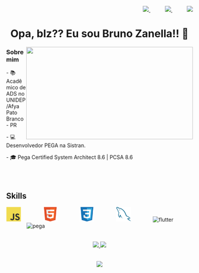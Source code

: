 <p align="right">
    <a  href="https://github.com/bzanella" target="_blank">
        <img src="https://img.shields.io/badge/github-%23100000.svg?&style=for-the-badge&logo=github&logoColor=white&link=mailto:https://github.com/bzanella">
    </a>
    &nbsp;&nbsp;&nbsp;&nbsp;&nbsp;&nbsp;&nbsp;&nbsp;&nbsp;
    <a href="mailto:brunno.zanella@gmail.com" target="_blank" >
        <img src="https://img.shields.io/badge/gmail-D14836?&style=for-the-badge&logo=gmail&logoColor=white&link=mailto:brunno.zanella@gmail.com">
    </a>
    &nbsp;&nbsp;&nbsp;&nbsp;&nbsp;&nbsp;&nbsp;&nbsp;&nbsp;
    <a href="https://www.linkedin.com/in/bruno-zanella-223566212/" target="_blank" >
        <img src="https://img.shields.io/badge/linkedin-%230077B5.svg?&style=for-the-badge&logo=linkedin&logoColor=white&link=mailto:https://www.linkedin.com/in/bruno-zanella-223566212/">
    </a>
</p>

<div align="center">

# Opa, blz?? Eu sou Bruno Zanella!! 🖖 
</div>
<img align="right" width="450" height="250" src="https://clubedosgeeks.com.br/wp-content/uploads/2016/01/dormrm.gif" />

### Sobre mim

<div>
<p> - 📚 Acadêmico de ADS no UNIDEP/Afya Pato Branco - PR
<p> - 💻 Desenvolvedor PEGA na Sistran.
<p> - 🎓 Pega Certified System Architect 8.6 | PCSA 8.6
</div>

<br><br>

## Skills
<div align="cent">
    <img height="40" src="https://raw.githubusercontent.com/devicons/devicon/master/icons/javascript/javascript-original.svg">
    &nbsp;&nbsp;&nbsp;&nbsp;&nbsp;&nbsp;&nbsp;&nbsp;&nbsp;&nbsp;&nbsp;&nbsp;&nbsp;
    <img height="40" src="https://raw.githubusercontent.com/devicons/devicon/master/icons/html5/html5-original.svg">
    &nbsp;&nbsp;&nbsp;&nbsp;&nbsp;&nbsp;&nbsp;&nbsp;&nbsp;&nbsp;&nbsp;&nbsp;&nbsp;
    <img height="40" src="https://raw.githubusercontent.com/devicons/devicon/master/icons/css3/css3-original.svg">
    &nbsp;&nbsp;&nbsp;&nbsp;&nbsp;&nbsp;&nbsp;&nbsp;&nbsp;&nbsp;&nbsp;&nbsp;&nbsp;
    <img height="40" src="https://raw.githubusercontent.com/devicons/devicon/master/icons/mysql/mysql-original.svg">
     &nbsp;&nbsp;&nbsp;&nbsp;&nbsp;&nbsp;&nbsp;&nbsp;&nbsp;&nbsp;&nbsp;&nbsp;&nbsp;
    <img height="40" src="https://www.vectorlogo.zone/logos/flutterio/flutterio-icon.svg" alt="flutter" >
    &nbsp;&nbsp;&nbsp;&nbsp;&nbsp;&nbsp;&nbsp;&nbsp;&nbsp;&nbsp;&nbsp;&nbsp;&nbsp;
    <img height="40" src="https://support.pega.com/sites/default/files/pega-user-image/128/REG-127907.png" alt="pega" >
</div>

<br>
<br>

<div align="center">
  <a href="https://github.com/bzanella">
  <img height="180em" src="https://github-readme-stats.vercel.app/api?username=bzanella&show_icons=true&theme=dark&include_all_commits=true&count_private=true"/>
  <img height="180em" src="https://github-readme-stats.vercel.app/api/top-langs/?username=bzanella&layout=compact&langs_count=7&theme=dark"/>
</div> 

<br>
<br>

 <div align="center"> 
    <img alingn="center" src="https://profile-counter.glitch.me/bzanella/count.svg" />
 </div>
